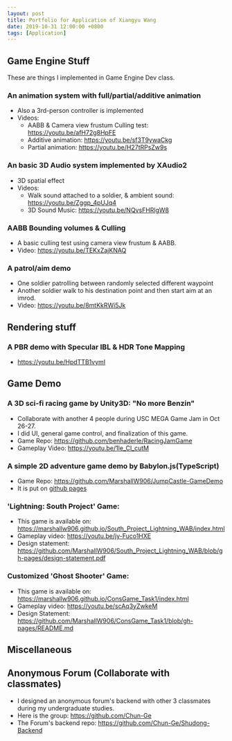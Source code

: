 ```yaml
---
layout: post
title: Portfolio for Application of Xiangyu Wang
date: 2019-10-31 12:00:00 +0800
tags: [Application]
---
```


## Game Engine Stuff
These are things I implemented in Game Engine Dev class.

### An animation system with full/partial/additive animation
- Also a 3rd-person controller is implemented
- Videos: 
  - AABB & Camera view frustum Culling test: https://youtu.be/afH72g8HpFE
  - Additive animation: https://youtu.be/sf3T9ywaCkg
  - Partial animation: https://youtu.be/H27tRPsZw9s

### An basic 3D Audio system implemented by XAudio2
- 3D spatial effect
- Videos: 
  - Walk sound attached to a soldier, & ambient sound: https://youtu.be/Zggp_4pUJq4
  - 3D Sound Music: https://youtu.be/NQvsFHRlgW8


### AABB Bounding volumes & Culling
- A basic culling test using camera view frustum & AABB.
- Video: https://youtu.be/TEKxZajKNAQ

### A patrol/aim demo
- One soldier patrolling between randomly selected different waypoint
- Another soldier walk to his destination point and then start aim at an imrod.
- Video: https://youtu.be/8mtKkRWi5Jk 

## Rendering stuff
### A PBR demo with Specular IBL & HDR Tone Mapping
- https://youtu.be/HpdTTB1vymI

## Game Demo
### A 3D sci-fi racing game by Unity3D: "No more Benzin"

- Collaborate with another 4 people during USC MEGA Game Jam in Oct 26-27.
- I did UI, general game control, and finalization of this game.
- Game Repo: https://github.com/benhaderle/RacingJamGame
- Gameplay Video: https://youtu.be/1le_Cl_cutM

### A simple 2D adventure game demo by Babylon.js(TypeScript)

- Game Repo: https://github.com/MarshallW906/JumpCastle-GameDemo
- It is put on [github pages](https://marshallw906.github.io/JumpCastle-GameDemo/)

### 'Lightning: South Project' Game:

- This game is available on: https://marshallw906.github.io/South_Project_Lightning_WAB/index.html
- Gameplay video: https://youtu.be/jy-Fuco1HXE
- Design statement: https://github.com/MarshallW906/South_Project_Lightning_WAB/blob/gh-pages/design-statement.pdf

### Customized 'Ghost Shooter' Game:

- This game is available on: https://marshallw906.github.io/ConsGame_Task1/index.html
- Gameplay video: https://youtu.be/scAq3yZwkeM
- Design Statement: https://github.com/MarshallW906/ConsGame_Task1/blob/gh-pages/README.md

## Miscellaneous
## Anonymous Forum (Collaborate with classmates)

- I designed an anonymous forum's backend with other 3 classmates during my undergraduate studies.
- Here is the group: https://github.com/Chun-Ge
- The Forum's backend repo: https://github.com/Chun-Ge/Shudong-Backend

